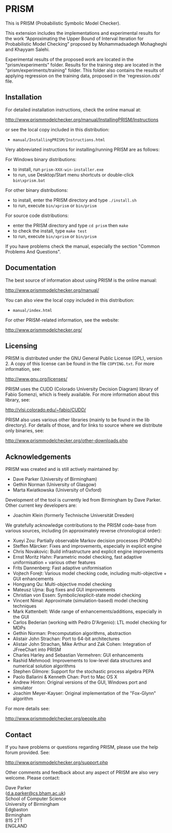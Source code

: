 # PRISM

This is PRISM (Probabilistic Symbolic Model Checker).

This extension includes the implementations and experimental results for the work “Approximating the Upper Bound of Interval Iteration for Probabilistic Model Checking” proposed by Mohammadsadegh Mohagheghi and Khayyam Salehi.

Experimental results of the proposed work are located in the "prism/experiments" folder.
Results for the training step are located in the "prism/experiments/training" folder. This folder also contains the results of applying regression on the training data, proposed in the 'regression.ods' file.



## Installation

For detailed installation instructions, check the online manual at:

  http://www.prismmodelchecker.org/manual/InstallingPRISM/Instructions
  
or see the local copy included in this distribution:

 * `manual/InstallingPRISM/Instructions.html`

Very abbreviated instructions for installing/running PRISM are as follows:

For Windows binary distributions:

 * to install, run `prism-XXX-win-installer.exe`
 * to run, use Desktop/Start menu shortcuts or double-click `bin\xprism.bat`

For other binary distributions:

 * to install, enter the PRISM directory and type `./install.sh`
 * to run, execute `bin/xprism` or `bin/prism`

For source code distributions:

 * enter the PRISM directory and type `cd prism` then `make`
 * to check the install, type `make test`
 * to run, execute `bin/xprism` or `bin/prism`

If you have problems check the manual, especially the section "Common Problems And Questions".


## Documentation

The best source of information about using PRISM is the online manual:

  http://www.prismmodelchecker.org/manual/

You can also view the local copy included in this distribution:

  * `manual/index.html`

For other PRISM-related information, see the website:

  http://www.prismmodelchecker.org/


## Licensing

PRISM is distributed under the GNU General Public License (GPL), version 2.
A copy of this license can be found in the file `COPYING.txt`.
For more information, see:

  http://www.gnu.org/licenses/

PRISM uses the CUDD (Colorado University Decision Diagram) library of Fabio Somenzi,
which is freely available. For more information about this library, see:

  http://vlsi.colorado.edu/~fabio/CUDD/

PRISM also uses various other libraries (mainly to be found in the lib directory).
For details of those, and for links to source where we distribute only binaries, see:

http://www.prismmodelchecker.org/other-downloads.php


## Acknowledgements

PRISM was created and is still actively maintained by:

 * Dave Parker (University of Birmingham)
 * Gethin Norman (University of Glasgow)
 * Marta Kwiatkowska (University of Oxford) 

Development of the tool is currently led from Birmingham by Dave Parker. Other current key developers are:

 * Joachim Klein (formerly Technische Universität Dresden)

We gratefully acknowledge contributions to the PRISM code-base from various sources,
including (in approximately reverse chronological order):

 * Xueyi Zou: Partially observable Markov decision processes (POMDPs)
 * Steffen Märcker: Fixes and improvements, especially in explicit engine
 * Chris Novakovic: Build infrastructure and explicit engine improvements
 * Ernst Moritz Hahn: Parametric model checking, fast adaptive uniformisation + various other features
 * Frits Dannenberg: Fast adaptive uniformisation
 * Vojtech Forejt: Various model checking code, including multi-objective + GUI enhancements
 * Hongyang Qu: Multi-objective model checking
 * Mateusz Ujma: Bug fixes and GUI improvements
 * Christian von Essen: Symbolic/explicit-state model checking
 * Vincent Nimal: Approximate (simulation-based) model checking techniques
 * Mark Kattenbelt: Wide range of enhancements/additions, especially in the GUI
 * Carlos Bederian (working with Pedro D'Argenio): LTL model checking for MDPs
 * Gethin Norman: Precomputation algorithms, abstraction
 * Alistair John Strachan: Port to 64-bit architectures
 * Alistair John Strachan, Mike Arthur and Zak Cohen: Integration of JFreeChart into PRISM
 * Charles Harley and Sebastian Vermehren: GUI enhancements
 * Rashid Mehmood: Improvements to low-level data structures and numerical solution algorithms
 * Stephen Gilmore: Support for the stochastic process algebra PEPA
 * Paolo Ballarini & Kenneth Chan: Port to Mac OS X
 * Andrew Hinton: Original versions of the GUI, Windows port and simulator
 * Joachim Meyer-Kayser: Original implementation of the "Fox-Glynn" algorithm 

For more details see:

  http://www.prismmodelchecker.org/people.php


## Contact

If you have problems or questions regarding PRISM, please use the help forum provided. See:

  http://www.prismmodelchecker.org/support.php

Other comments and feedback about any aspect of PRISM are also very welcome. Please contact:

  Dave Parker  
  (d.a.parker@cs.bham.ac.uk)  
  School of Computer Science  
  University of Birmingham  
  Edgbaston  
  Birmingham  
  B15 2TT  
  ENGLAND
